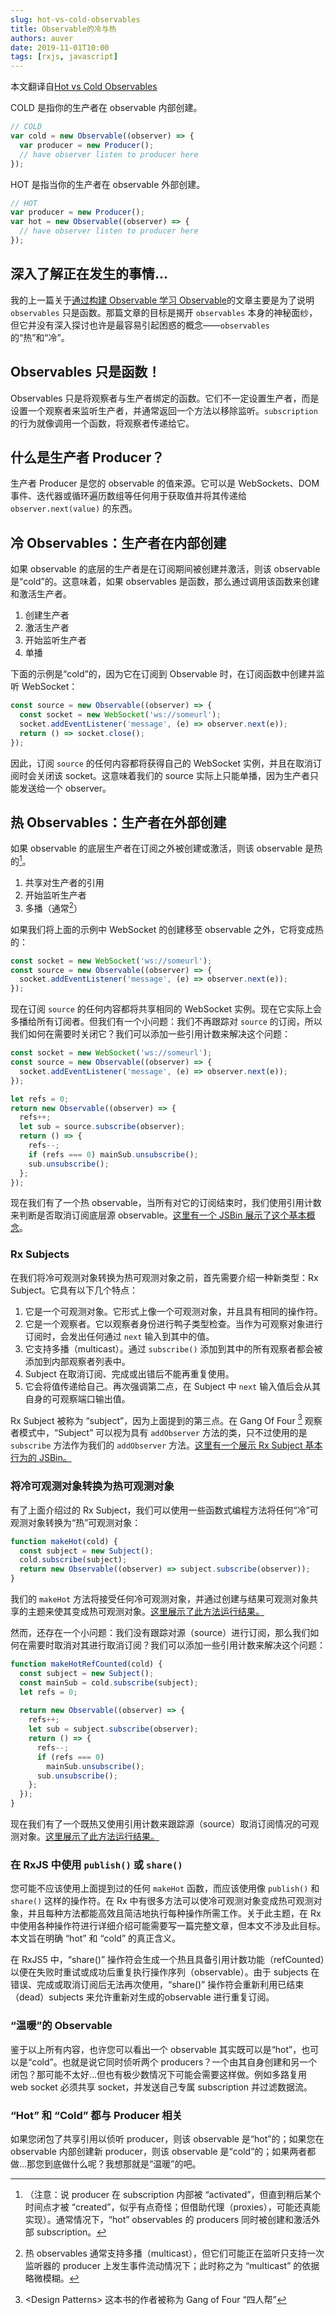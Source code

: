 ```yaml
---
slug: hot-vs-cold-observables
title: Observable的冷与热
authors: auver
date: 2019-11-01T10:00
tags: [rxjs, javascript]
---
```


本文翻译自[Hot vs Cold Observables](https://benlesh.medium.com/hot-vs-cold-observables-f8094ed53339)


COLD 是指你的生产者在 observable 内部创建。

```javascript
// COLD
var cold = new Observable((observer) => {
  var producer = new Producer();
  // have observer listen to producer here
});
```

HOT 是指当你的生产者在 observable 外部创建。

```javascript
// HOT
var producer = new Producer();
var hot = new Observable((observer) => {
  // have observer listen to producer here
});
```

<!-- truncate -->

## 深入了解正在发生的事情...

我的上一篇关于[通过构建 Observable 学习 Observable](https://medium.com/@benlesh/learning-observable-by-building-observable-d5da57405d87)的文章主要是为了说明 `observables` 只是函数。那篇文章的目标是揭开 `observables` 本身的神秘面纱，但它并没有深入探讨也许是最容易引起困惑的概念——`observables` 的“热”和“冷”。

## Observables 只是函数！

Observables 只是将观察者与生产者绑定的函数。它们不一定设置生产者，而是设置一个观察者来监听生产者，并通常返回一个方法以移除监听。`subscription ` 的行为就像调用一个函数，将观察者传递给它。

## 什么是生产者 Producer？

生产者 Producer 是您的 observable 的值来源。它可以是 WebSockets、DOM 事件、迭代器或循环遍历数组等任何用于获取值并将其传递给 `observer.next(value)` 的东西。

## 冷 Observables：生产者在内部创建

如果 observable 的底层的生产者是在订阅期间被创建并激活，则该 observable 是“cold”的。这意味着，如果 observables 是函数，那么通过调用该函数来创建和激活生产者。

1. 创建生产者
2. 激活生产者
3. 开始监听生产者
4. 单播

下面的示例是“cold”的，因为它在订阅到 Observable 时，在订阅函数中创建并监听 WebSocket：

```javascript
const source = new Observable((observer) => {
  const socket = new WebSocket('ws://someurl');
  socket.addEventListener('message', (e) => observer.next(e));
  return () => socket.close();
});
```

因此，订阅 `source` 的任何内容都将获得自己的 WebSocket 实例，并且在取消订阅时会关闭该 socket。这意味着我们的 source 实际上只能单播，因为生产者只能发送给一个 observer。

## 热 Observables：生产者在外部创建

如果 observable 的底层生产者在订阅之外被创建或激活，则该 observable 是热的[^1]。

1. 共享对生产者的引用
2. 开始监听生产者
3. 多播（通常[^2]）

如果我们将上面的示例中 WebSocket 的创建移至 observable 之外，它将变成热的：

```javascript
const socket = new WebSocket('ws://someurl');
const source = new Observable((observer) => {
  socket.addEventListener('message', (e) => observer.next(e));
});
```

现在订阅 `source` 的任何内容都将共享相同的 WebSocket 实例。现在它实际上会多播给所有订阅者。但我们有一个小问题：我们不再跟踪对 `source` 的订阅，所以我们如何在需要时关闭它？我们可以添加一些引用计数来解决这个问题：

```javascript
const socket = new WebSocket('ws://someurl');
const source = new Observable((observer) => {
  socket.addEventListener('message', (e) => observer.next(e));
});

let refs = 0;
return new Observable((observer) => {
  refs++;
  let sub = source.subscribe(observer);
  return () => {
    refs--;
    if (refs === 0) mainSub.unsubscribe();
    sub.unsubscribe();
  };
});
```

现在我们有了一个热 observable，当所有对它的订阅结束时，我们使用引用计数来判断是否取消订阅底层源 observable。[这里有一个 JSBin 展示了这个基本概念](http://jsbin.com/godawic/edit?js%2Coutput=)。

### Rx Subjects

在我们将冷可观测对象转换为热可观测对象之前，首先需要介绍一种新类型：Rx Subject。它具有以下几个特点：

1. 它是一个可观测对象。它形式上像一个可观测对象，并且具有相同的操作符。
2. 它是一个观察者。它以观察者身份进行鸭子类型检查。当作为可观察对象进行订阅时，会发出任何通过 `next` 输入到其中的值。
3. 它支持多播（multicast）。通过 `subscribe()` 添加到其中的所有观察者都会被添加到内部观察者列表中。
4. Subject 在取消订阅、完成或出错后不能再重复使用。
5. 它会将值传递给自己。再次强调第二点，在 Subject 中 `next` 输入值后会从其自身的可观察端口输出值。

Rx Subject 被称为 “subject”，因为上面提到的第三点。在 Gang Of Four [^译注1] 观察者模式中，“Subject” 可以视为具有 `addObserver` 方法的类，只不过使用的是 `subscribe` 方法作为我们的 `addObserver` 方法。[这里有一个展示 Rx Subject 基本行为的 JSBin。](http://jsbin.com/muziva/1/edit?js%2Coutput=)

### 将冷可观测对象转换为热可观测对象

有了上面介绍过的 Rx Subject，我们可以使用一些函数式编程方法将任何“冷”可观测对象转换为“热”可观测对象：

```javascript
function makeHot(cold) {
  const subject = new Subject();
  cold.subscribe(subject);
  return new Observable((observer) => subject.subscribe(observer));
}
```

我们的 `makeHot` 方法将接受任何冷可观测对象，并通过创建与结果可观测对象共享的主题来使其变成热可观测对象。[这里展示了此方法运行结果。](http://jsbin.com/ketodu/1/edit?js%2Coutput=)

然而，还存在一个小问题：我们没有跟踪对源（source）进行订阅，那么我们如何在需要时取消对其进行取消订阅？我们可以添加一些引用计数来解决这个问题：

```javascript
function makeHotRefCounted(cold) {
  const subject = new Subject();
  const mainSub = cold.subscribe(subject);
  let refs = 0;
  
  return new Observable((observer) => {
    refs++;
    let sub = subject.subscribe(observer);
    return () => {
      refs--;
      if (refs === 0)
        mainSub.unsubscribe();
      sub.unsubscribe();
    };
  });
}
```

现在我们有了一个既热又使用引用计数来跟踪源（source）取消订阅情况的可观测对象。[这里展示了此方法运行结果。](http://jsbin.com/lubata/1/edit?js%2Coutput=)

### 在 RxJS 中使用 `publish()` 或 `share()`

您可能不应该使用上面提到过的任何 `makeHot` 函数，而应该使用像 `publish()` 和 `share()` 这样的操作符。在 Rx 中有很多方法可以使冷可观测对象变成热可观测对象，并且每种方法都能高效且简洁地执行每种操作所需工作。关于此主题，在 Rx 中使用各种操作符进行详细介绍可能需要写一篇完整文章，但本文不涉及此目标。本文旨在明确 “hot” 和 “cold” 的真正含义。

在 RxJS5 中，“share()” 操作符会生成一个热且具备引用计数功能（refCounted）以便在失败时重试或成功后重复执行操作序列（observable）。由于 subjects 在错误、完成或取消订阅后无法再次使用，“share()” 操作符会重新利用已结束（dead）subjects 来允许重新对生成的observable 进行重复订阅。

### “温暖”的 Observable

鉴于以上所有内容，也许您可以看出一个 observable 其实既可以是“hot”，也可以是“cold”。也就是说它同时侦听两个 producers？一个由其自身创建和另一个闭包？那可能不太好...但也有极少数情况下可能会需要这样做。例如多路复用 web socket 必须共享 socket，并发送自己专属 subscription 并过滤数据流。

### “Hot” 和 “Cold” 都与 Producer 相关

如果您闭包了共享引用以侦听 producer，则该 observable 是“hot”的；如果您在 observable 内部创建新 producer，则该 observable 是“cold”的；如果两者都做...那您到底做什么呢？我想那就是“温暖”的吧。

[^1]:（注意：说 producer 在 subscription 内部被 “activated”，但直到稍后某个时间点才被 “created”，似乎有点奇怪；但借助代理（proxies），可能还真能实现）。通常情况下，“hot” observables 的 producers 同时被创建和激活外部 subscription。

[^2]: 热 observables 通常支持多播（multicast），但它们可能正在监听只支持一次监听器的 producer 上发生事件流动情况下；此时称之为 “multicast” 的依据略微模糊。

[^译注1]: \<Design Patterns\> 这本书的作者被称为 Gang of Four “四人帮”